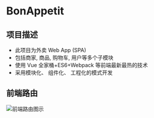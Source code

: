 # BonAppetit
## 项目描述
* 此项目为外卖 Web App (SPA)
* 包括商家, 商品, 购物车, 用户等多个子模块
* 使用 Vue 全家桶+ES6+Webpack 等前端最新最热的技术
* 采用模块化、 组件化、 工程化的模式开发
## 前端路由
![前端路由图示](http://m.qpic.cn/psb?/V11vAKCE2RVaMT/k6h.7w9db8DhjURmREMKgm3DPhitQo7BYY4A2xRdVPA!/b/dL8AAAAAAAAA&bo=fARHAnwERwIDCSw!&rf=viewer_4)
